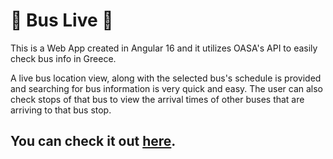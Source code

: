 # 🚌 Bus Live 🚐

This is a Web App created in Angular 16 and it utilizes OASA's API to easily check bus info in Greece.

A live bus location view, along with the selected bus's schedule is provided and searching for bus information is very quick and easy.
The user can also check stops of that bus to view the arrival times of other buses that are arriving to that bus stop.

## You can check it out [here](https://bus-live.lefteris.dev/).
